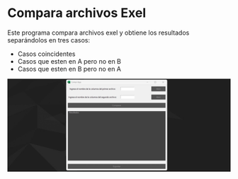 <h1>Compara archivos Exel</h1>

<p>Este programa compara archivos exel y obtiene los resultados separándolos en tres casos:</p>
<ul>
<li>Casos coincidentes</li>
<li>Casos que esten en A pero no en B</li>
<li>Casos que esten en B pero no en A</li>
</ul>

<img src="Compi.webp">
